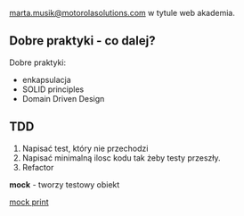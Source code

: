 marta.musik@motorolasolutions.com
w tytule web akademia.



## Dobre praktyki - co dalej?

Dobre praktyki:
* enkapsulacja
* SOLID principles
* Domain Driven Design

## TDD

1. Napisać test, który nie przechodzi
2. Napisać minimalną ilosc kodu tak żeby testy przeszły.
3. Refactor

**mock** - tworzy testowy obiekt

[mock print](http://prmtl.net/post/mocking-stdout-in-tests/)